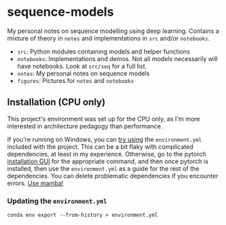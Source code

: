 # sequence-models

My personal notes on sequence modelling using deep learning. Contains a mixture of theory in `notes` and implementations in `src` and/or `notebooks`.

- `src`: Python modules containing models and helper functions
- `notebooks`: Implementations and demos. Not all models necessarily will have notebooks. Look at `src/seq` for a full list.
- `notes`: My personal notes on sequence models
- `figures`: Pictures for `notes` and `notebooks`

## Installation (CPU only)

This project's environment was set up for the CPU only, as I'm more interested in architecture pedagogy than performance. 

If you're running on Windows, you can [try using](https://docs.conda.io/projects/conda/en/latest/user-guide/tasks/manage-environments.html#creating-an-environment-from-an-environment-yml-file) the `environment.yml` included with the project. This can be a bit flaky with complicated dependencies, at least in my experience. Otherwise, go to the pytorch [installation GUI](https://pytorch.org/) for the appropriate command, and then once pytorch is installed, then use the `environment.yml` as a guide for the rest of the dependencies. You can delete problematic dependencies if you encounter errors. [Use mamba!](https://github.com/mamba-org/mamba)

### Updating the `environment.yml`

```
conda env export --from-history > environment.yml
```